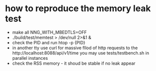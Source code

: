 
# how to reproduce the memory leak test

- make all NNG_WITH_MBEDTLS=OFF
- ./build/test/memtest > /dev/null 2>&1 &
- check the PID and run htop -p {PID}
- in another tty use curl for massive fllod of http requests to the http://localhost:8088/api/v1/time
  you may use tests/testbench.sh in parallel instances
- check the RSS memory - it shoud be stable if no leak appear

